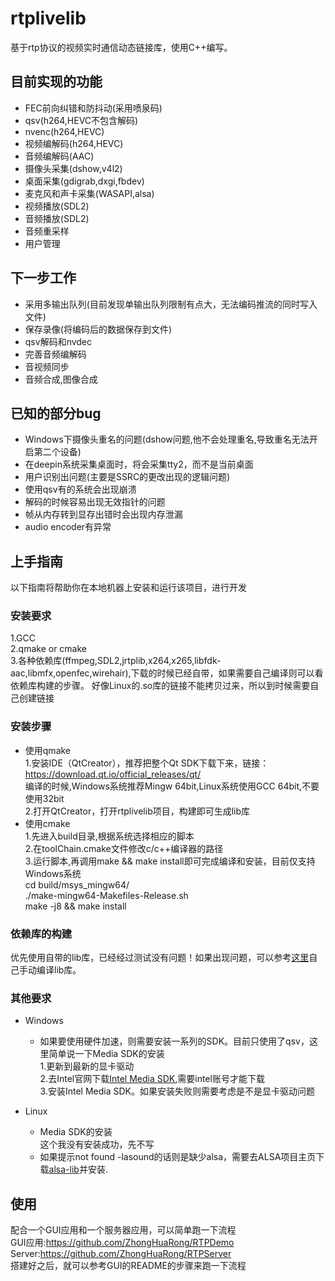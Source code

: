 # rtplivelib
基于rtp协议的视频实时通信动态链接库，使用C++编写。

## 目前实现的功能
* FEC前向纠错和防抖动(采用喷泉码)
* qsv(h264,HEVC不包含解码)
* nvenc(h264,HEVC)
* 视频编解码(h264,HEVC)
* 音频编解码(AAC)
* 摄像头采集(dshow,v4l2)
* 桌面采集(gdigrab,dxgi,fbdev)
* 麦克风和声卡采集(WASAPI,alsa)
* 视频播放(SDL2)
* 音频播放(SDL2)
* 音频重采样
* 用户管理

## 下一步工作
* 采用多输出队列(目前发现单输出队列限制有点大，无法编码推流的同时写入文件)
* 保存录像(将编码后的数据保存到文件)
* qsv解码和nvdec
* 完善音频编解码
* 音视频同步
* 音频合成,图像合成

## 已知的部分bug
* Windows下摄像头重名的问题(dshow问题,他不会处理重名,导致重名无法开启第二个设备)
* 在deepin系统采集桌面时，将会采集tty2，而不是当前桌面
* 用户识别出问题(主要是SSRC的更改出现的逻辑问题)
* 使用qsv有的系统会出现崩溃
* 解码的时候容易出现无效指针的问题
* 帧从内存转到显存出错时会出现内存泄漏
* audio encoder有异常

## 上手指南
以下指南将帮助你在本地机器上安装和运行该项目，进行开发


### 安装要求
1.GCC<br>
2.qmake or cmake<br>
3.各种依赖库(ffmpeg,SDL2,jrtplib,x264,x265,libfdk-aac,libmfx,openfec,wirehair),下载的时候已经自带，如果需要自己编译则可以看依赖库构建的步骤。
好像Linux的.so库的链接不能拷贝过来，所以到时候需要自己创建链接<br>

### 安装步骤
* 使用qmake<br>
  1.安装IDE（QtCreator），推荐把整个Qt SDK下载下来，链接：https://download.qt.io/official_releases/qt/<br>
  编译的时候,Windows系统推荐Mingw 64bit,Linux系统使用GCC 64bit,不要使用32bit<br>
  2.打开QtCreator，打开rtplivelib项目，构建即可生成lib库
* 使用cmake<br>
  1.先进入build目录,根据系统选择相应的脚本<br>
  2.在toolChain.cmake文件修改c/c++编译器的路径<br>
  3.运行脚本,再调用make && make install即可完成编译和安装，目前仅支持Windows系统<br>
    cd build/msys_mingw64/<br>
    ./make-mingw64-Makefiles-Release.sh<br>
    make -j8 && make install<br>


### 依赖库的构建
优先使用自带的lib库，已经经过测试没有问题！如果出现问题，可以参考[这里](https://github.com/ZhongHuaRong/rtplivelib/blob/master/build.md)自己手动编译lib库。

### 其他要求
* Windows<br>
  * 如果要使用硬件加速，则需要安装一系列的SDK。目前只使用了qsv，这里简单说一下Media SDK的安装<br>
    1.更新到最新的显卡驱动<br>
    2.去Intel官网下载[Intel Media SDK](https://software.intel.com/en-us/media-sdk/choose-download/client),需要intel账号才能下载<br>
    3.安装Intel Media SDK。如果安装失败则需要考虑是不是显卡驱动问题<br>

* Linux<br>
  * Media SDK的安装<br>
    这个我没有安装成功，先不写<br>
  * 如果提示not found -lasound的话则是缺少alsa，需要去ALSA项目主页下载[alsa-lib](http://www.alsa-project.org/main/index.php/Main_Page)并安装.<br>

## 使用
配合一个GUI应用和一个服务器应用，可以简单跑一下流程<br>
GUI应用:https://github.com/ZhongHuaRong/RTPDemo<br>
Server:https://github.com/ZhongHuaRong/RTPServer<br>
搭建好之后，就可以参考GUI的README的步骤来跑一下流程<br>
